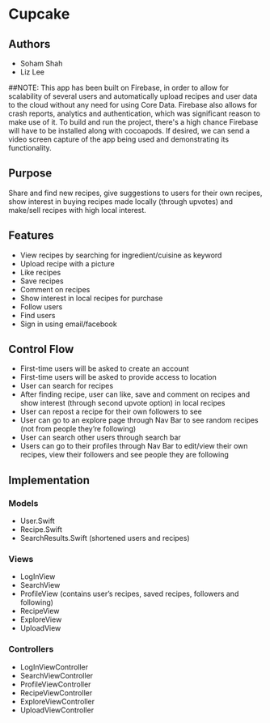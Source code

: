 # Cupcake

## Authors
- Soham Shah
- Liz Lee

##NOTE:
This app has been built on Firebase, in order to allow for scalability of several users and automatically upload recipes and user data to the cloud without any need for using Core Data. Firebase also allows for crash reports, analytics and authentication, which was significant reason to make use of it. To build and run the project, there's a high chance Firebase will have to be installed along with cocoapods. If desired, we can send a video screen capture of the app being used and demonstrating its functionality.

## Purpose
Share and find new recipes, give suggestions to users for their own recipes, show interest in buying recipes made locally (through upvotes) and make/sell recipes with high local interest.

## Features
- View recipes by searching for ingredient/cuisine as keyword
- Upload recipe with a picture
- Like recipes
- Save recipes
- Comment on recipes
- Show interest in local recipes for purchase
- Follow users
- Find users
- Sign in using email/facebook

## Control Flow
- First-time users will be asked to create an account
- First-time users will be asked to provide access to location
- User can search for recipes
- After finding recipe, user can like, save and comment on recipes and show interest (through second upvote option) in local recipes
- User can repost a recipe for their own followers to see
- User can go to an explore page through Nav Bar to see random recipes (not from people they’re following)
- User can search other users through search bar
- Users can go to their profiles through Nav Bar to edit/view their own recipes, view their followers and see people they are following


## Implementation
### Models
- User.Swift
- Recipe.Swift
- SearchResults.Swift (shortened users and recipes)

### Views
- LogInView
- SearchView
- ProfileView (contains user’s recipes, saved recipes, followers and following)
- RecipeView
- ExploreView
- UploadView

### Controllers
- LogInViewController
- SearchViewController
- ProfileViewController
- RecipeViewController
- ExploreViewController
- UploadViewController

